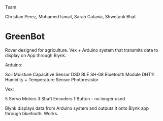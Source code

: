 Team: 

Christian Perez, Mohamed Ismail, Sarah Catania, Shwetank Bhat

# GreenBot
Rover designed for agriculture. Vex + Arduino system that transmits data to display on App through Blynk.

Arduino:

Soil Moisture Capacitive Sensor
DSD BLE SH-08 Bluetooth Module
DHT11 Humidity + Temperature Sensor
Photoresistor 

Vex:

5 Servo Motors
3 Shaft Encoders
1 Button - no longer used

Blynk displays data from Arduino system and outputs it onto Blynk app through bluetooth. 
Works.

